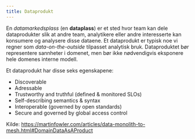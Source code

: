 ```yaml
---
title: Dataprodukt
---
```


En *datamarkedsplass* (en **dataplass**) er et sted hvor team kan dele dataprodukter slik at andre team, analytikere eller andre interesserte
kan konsumere og analysere disse dataene. Et dataprodukt er typisk noe vi regner som *data-on-the-outside* tilpasset
analytisk bruk. Dataproduktet bør representere sannheter i domenet, men bør ikke nødvendigvis eksponere hele domenes interne modell.

Et dataprodukt har disse seks egenskapene:

- Discoverable
- Adressable
- Trustworthy and truthful (defined & monitored SLOs)
- Self-describing semantics & syntax
- Interoperable (governed by open standards)
- Secure and governed by global access control

Kilde: https://martinfowler.com/articles/data-monolith-to-mesh.html#DomainDataAsAProduct
